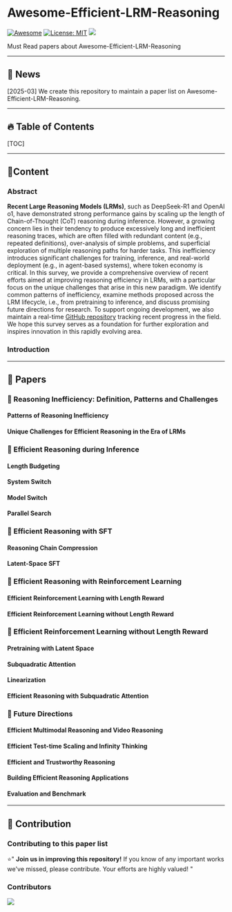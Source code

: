 # Awesome-Efficient-LRM-Reasoning

[![Awesome](https://awesome.re/badge.svg)](https://github.com/XiaoYee/Awesome_Efficient_LRM_Reasoning) 
[![License: MIT](https://img.shields.io/badge/License-MIT-green.svg)](https://opensource.org/licenses/MIT)
![](https://img.shields.io/github/last-commit/XiaoYee/Awesome_Efficient_LRM_Reasoning?color=green) 

Must Read papers about Awesome-Efficient-LRM-Reasoning

---

## 🔔 News

[2025-03] We create this repository to maintain a paper list on Awesome-Efficient-LRM-Reasoning.

---

## 🔥 Table of Contents

[TOC]

---

## 📜Content

### Abstract

**Recent Large Reasoning Models (LRMs)**, such as DeepSeek-R1 and OpenAI o1, have demonstrated strong performance gains by scaling up the length of Chain-of-Thought (CoT) reasoning during inference. However, a growing concern lies in their tendency to produce excessively long and inefficient reasoning traces, which are often filled with redundant content (e.g., repeated definitions), over-analysis of simple problems, and superficial exploration of multiple reasoning paths for harder tasks. 
This inefficiency introduces significant challenges for training, inference, and real-world deployment (e.g., in agent-based systems), where token economy is critical. 
In this survey, we provide a comprehensive overview of recent efforts aimed at improving reasoning efficiency in LRMs, with a particular focus on the unique challenges that arise in this new paradigm.
We identify common patterns of inefficiency, examine methods proposed across the LRM lifecycle, i.e., from pretraining to inference, and discuss promising future directions for research. 
To support ongoing development, we also maintain a real-time [GitHub repository](https://github.com/XiaoYee/Awesome_Efficient_LRM_Reasoning) tracking recent progress in the field.
We hope this survey serves as a foundation for further exploration and inspires innovation in this rapidly evolving area.

### Introduction




---

## 🌄 Papers

### 🤖 Reasoning Inefficiency: Definition, Patterns and Challenges

#### Patterns of Reasoning Inefficiency

#### Unique Challenges for Efficient Reasoning in the Era of LRMs

### 💭 Efficient Reasoning during Inference

#### Length Budgeting

#### System Switch

#### Model Switch

#### Parallel Search


### 💫 Efficient Reasoning with SFT

#### Reasoning Chain Compression

#### Latent-Space SFT

### 🧩 Efficient Reasoning with Reinforcement Learning

#### Efficient Reinforcement Learning with Length Reward

#### Efficient Reinforcement Learning without Length Reward

### 💬 Efficient Reinforcement Learning without Length Reward

#### Pretraining with Latent Space

#### Subquadratic Attention

#### Linearization

#### Efficient Reasoning with Subquadratic Attention

### 🔖 Future Directions

#### Efficient Multimodal Reasoning and Video Reasoning

#### Efficient Test-time Scaling and Infinity Thinking

#### Efficient and Trustworthy Reasoning

#### Building Efficient Reasoning Applications

#### Evaluation and Benchmark




---
## 🎉 Contribution

### Contributing to this paper list

⭐" **Join us in improving this repository!** If you know of any important works we've missed, please contribute. Your efforts are highly valued!   "

### Contributors

<a href="https://github.com/XiaoYee/Awesome_Efficient_LRM_Reasoning/graphs/contributors">
  <img src="https://contrib.rocks/image?repo=XiaoYee/Awesome_Efficient_LRM_Reasoning" />
</a>
